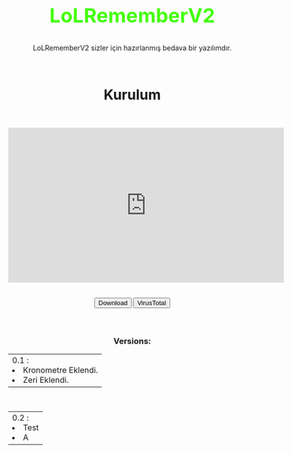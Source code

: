 <!DOCTYPE html>
<html lang="TR">
<head>
    <meta charset="UTF-8">
    <meta http-equiv="X-UA-Compatible" content="IE=edge">
    <meta name="viewport" content="width=device-width, initial-scale=1.0">
    <title>LoLRememberV2</title>
    <center><h2 style = "color: rgb(68, 255, 10);font-size:40px ;">LoLRememberV2</h2></center>

<link rel="stylesheet" href="./css/style.css"/>
<style>
    
    body {
        background-image: url("img/Background.png");
        padding: 5%;
        height: 1264px;
        background-size: cover;
   background-repeat: no-repeat;
    }

  
</style>

</head>

<body>


  <center><p>LoLRememberV2 sizler için hazırlanmış bedava bir yazılımdır.</center>
      <br />
      <center><h1>Kurulum</h1></center>

  <br /><center><iframe src="https://streamable.com/e/slpy1l" width="560" height="315" frameborder="0" allowfullscreen></iframe></center>
 <br />
  <center><a href="https://www.youtube.com/watch?v=y745R3Lv9WI"><button>Download</button></a> <a href="https://www.youtube.com/watch?v=y745R3Lv9WI"><button>VirusTotal</button></a></center>
<br />

      
  <table><center><br />
    <h3>Versions:</h3>
      <td>
        0.1 :
        <li>Kronometre Eklendi.</li>
        <li>Zeri Eklendi.</li></td>
    </table></center> 
    <table><center><br />
      <td>
        0.2 :
        <li>Test</li>
        <li>A</li>
    </td>
  </table></center>

</body></div>
</html>
